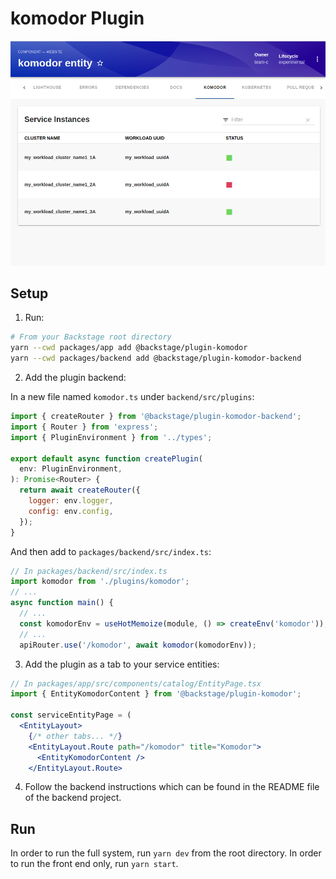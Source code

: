 # komodor Plugin

<img src="./src/assets/screenshot_normal.png">

## Setup

1. Run:

```bash
# From your Backstage root directory
yarn --cwd packages/app add @backstage/plugin-komodor
yarn --cwd packages/backend add @backstage/plugin-komodor-backend
```

2. Add the plugin backend:

In a new file named `komodor.ts` under `backend/src/plugins`:

```js
import { createRouter } from '@backstage/plugin-komodor-backend';
import { Router } from 'express';
import { PluginEnvironment } from '../types';

export default async function createPlugin(
  env: PluginEnvironment,
): Promise<Router> {
  return await createRouter({
    logger: env.logger,
    config: env.config,
  });
}
```

And then add to `packages/backend/src/index.ts`:

```js
// In packages/backend/src/index.ts
import komodor from './plugins/komodor';
// ...
async function main() {
  // ...
  const komodorEnv = useHotMemoize(module, () => createEnv('komodor'));
  // ...
  apiRouter.use('/komodor', await komodor(komodorEnv));
```

3. Add the plugin as a tab to your service entities:

```jsx
// In packages/app/src/components/catalog/EntityPage.tsx
import { EntityKomodorContent } from '@backstage/plugin-komodor';

const serviceEntityPage = (
  <EntityLayout>
    {/* other tabs... */}
    <EntityLayout.Route path="/komodor" title="Komodor">
      <EntityKomodorContent />
    </EntityLayout.Route>
```

4. Follow the backend instructions which can be found in the README file of the backend project.

## Run

In order to run the full system, run `yarn dev` from the root directory.
In order to run the front end only, run `yarn start`.
